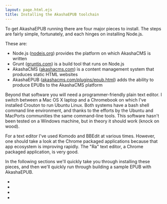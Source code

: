 ```yaml
---
layout: page.html.ejs
title: Installing the AkashaEPUB toolchain
---
```


To get AkashaEPUB running there are four major pieces to install.  The steps are fairly simple, fortunately, and each hinges on installing Node.js.

These are:
* Node.js ([nodejs.org](http://nodejs.org/)) provides the platform on which AkashaCMS is written
* Grunt ([gruntjs.com](http://gruntjs.com/)) is a build tool that runs on Node.js
* AkashaCMS ([akashacms.com](http://akashacms.com)) is a content management system that produces static HTML websites
* AkashaEPUB ([akashacms.com/plugins/epub.html](http://akashacms.com/plugins/epub.html)) adds the ability to produce EPUBs to the AkashaCMS platform

Beyond that software you will need a programmer-friendly plain text editor.  I switch between a Mac OS X laptop and a Chromebook on which I've installed Crouton to run Ubuntu Linux.  Both systems have a bash shell command line environment, and thanks to the efforts by the Ubuntu and MacPorts communities the same command-line tools.  This software hasn't been tested on a Windows machine, but in theory it should work (knock on wood).

For a text editor I've used Komodo and BBEdit at various times.  However, one should take a look at the Chrome packaged applications because that app ecosystem is improving rapidly.  The "Ra" text editor, a Chrome packaged application, is very good.

In the following sections we'll quickly take you through installing these pieces, and then we'll quickly run through building a sample EPUB with AkashaEPUB.

* [](2a-install-nodejs.html)
* [](2b-install-akashacms.html)
* [](2c-akashacms-directory.html)
* [](2d-quickstart.html)